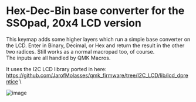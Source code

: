 # Hex-Dec-Bin base converter for the SSOpad, 20x4 LCD version
This keymap adds some higher layers which run a simple base converter on the LCD. Enter in Binary, Decimal, or Hex and return the result in the other two radices. Still works as a normal macropad too, of course.\
The inputs are all handled by QMK Macros.

It uses the I2C LCD library ported in here: https://github.com/JarofMolasses/qmk_firmware/tree/I2C_LCD/lib/lcd_dprentice \

![image](https://user-images.githubusercontent.com/33560291/103701613-2e292a00-4f5b-11eb-8cc5-206fa004af61.jpg)
